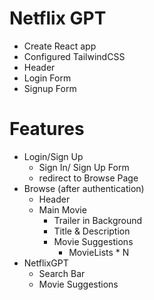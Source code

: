 # Netflix GPT

- Create React app
- Configured TailwindCSS
- Header
- Login Form
- Signup Form

# Features
- Login/Sign Up
    - Sign In/ Sign Up Form
    - redirect to Browse Page
- Browse (after authentication)
    - Header
    - Main Movie
        - Trailer in Background
        - Title & Description 
        - Movie Suggestions
            - MovieLists * N
- NetflixGPT
    - Search Bar
    - Movie Suggestions